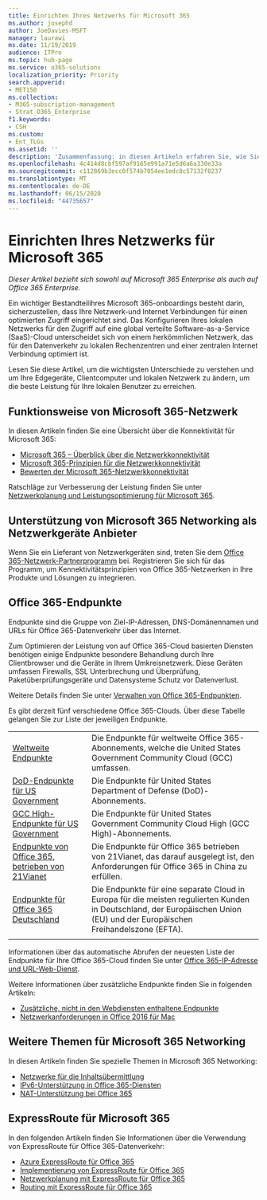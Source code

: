 ```yaml
---
title: Einrichten Ihres Netzwerks für Microsoft 365
ms.author: josephd
author: JoeDavies-MSFT
manager: laurawi
ms.date: 11/19/2019
audience: ITPro
ms.topic: hub-page
ms.service: o365-solutions
localization_priority: Priority
search.appverid:
- MET150
ms.collection:
- M365-subscription-management
- Strat_O365_Enterprise
f1.keywords:
- CSH
ms.custom:
- Ent_TLGs
ms.assetid: ''
description: 'Zusammenfassung: in diesen Artikeln erfahren Sie, wie Sie Netzwerke für Microsoft 365 verstehen.'
ms.openlocfilehash: 4c414d8cbf597af9165e991a71e5d6a6a330e33a
ms.sourcegitcommit: c112869b3ecc0f574b7054ee1edc8c57132f8237
ms.translationtype: MT
ms.contentlocale: de-DE
ms.lasthandoff: 06/15/2020
ms.locfileid: "44735657"
---
```

# <a name="set-up-your-network-for-microsoft-365"></a>Einrichten Ihres Netzwerks für Microsoft 365

*Dieser Artikel bezieht sich sowohl auf Microsoft 365 Enterprise als auch auf Office 365 Enterprise.*

Ein wichtiger Bestandteilihres Microsoft 365-onboardings besteht darin, sicherzustellen, dass Ihre Netzwerk-und Internet Verbindungen für einen optimierten Zugriff eingerichtet sind. Das Konfigurieren Ihres lokalen Netzwerks für den Zugriff auf eine global verteilte Software-as-a-Service (SaaS)-Cloud unterscheidet sich von einem herkömmlichen Netzwerk, das für den Datenverkehr zu lokalen Rechenzentren und einer zentralen Internet Verbindung optimiert ist. 

Lesen Sie diese Artikel, um die wichtigsten Unterschiede zu verstehen und um Ihre Edgegeräte, Clientcomputer und lokalen Netzwerk zu ändern, um die beste Leistung für Ihre lokalen Benutzer zu erreichen.

## <a name="how-microsoft-365-networking-works"></a>Funktionsweise von Microsoft 365-Netzwerk

In diesen Artikeln finden Sie eine Übersicht über die Konnektivität für Microsoft 365:

- [Microsoft 365 – Überblick über die Netzwerkkonnektivität](office-365-networking-overview.md)
- [Microsoft 365-Prinzipien für die Netzwerkkonnektivität](office-365-network-connectivity-principles.md)
- [Bewerten der Microsoft 365-Netzwerkkonnektivität](assessing-network-connectivity.md)

Ratschläge zur Verbesserung der Leistung finden Sie unter [Netzwerkplanung und Leistungsoptimierung für Microsoft 365](network-planning-and-performance.md).

## <a name="support-microsoft-365-networking-as-a-network-equipment-vendor"></a>Unterstützung von Microsoft 365 Networking als Netzwerkgeräte Anbieter

Wenn Sie ein Lieferant von Netzwerkgeräten sind, treten Sie dem [Office 365-Netzwerk-Partnerprogramm](office-365-networking-partner-program.md) bei. Registrieren Sie sich für das Programm, um Kennektivitätsprinzipien von Office 365-Netzwerken in Ihre Produkte und Lösungen zu integrieren. 

## <a name="office-365-endpoints"></a>Office 365-Endpunkte

Endpunkte sind die Gruppe von Ziel-IP-Adressen, DNS-Domänennamen und URLs für Office 365-Datenverkehr über das Internet. 

Zum Optimieren der Leistung von auf Office 365-Cloud basierten Diensten benötigen einige Endpunkte besondere Behandlung durch Ihre Clientbrowser und die Geräte in Ihrem Umkreisnetzwerk. Diese Geräten umfassen Firewalls, SSL Unterbrechung und Überprüfung, Paketüberprüfungsgeräte und Datensysteme Schutz vor Datenverlust.

Weitere Details finden Sie unter [ Verwalten von Office 365-Endpunkten](managing-office-365-endpoints.md).

Es gibt derzeit fünf verschiedene Office 365-Clouds. Über diese Tabelle gelangen Sie zur Liste der jeweiligen Endpunkte.

|||
|:-------|:-----|
| [Weltweite Endpunkte](urls-and-ip-address-ranges.md) | Die Endpunkte für weltweite Office 365-Abonnements, welche die United States Government Community Cloud (GCC) umfassen. |
| [DoD-Endpunkte für US Government](office-365-u-s-government-dod-endpoints.md) | Die Endpunkte für United States Department of Defense (DoD)-Abonnements. |
| [GCC High-Endpunkte für US Government](office-365-u-s-government-gcc-high-endpoints.md) | Die Endpunkte für United States Government Community Cloud High (GCC High)-Abonnements. |
| [Endpunkte von Office 365, betrieben von 21Vianet](urls-and-ip-address-ranges-21vianet.md) | Die Endpunkte für Office 365 betrieben von 21Vianet, das darauf ausgelegt ist, den Anforderungen für Office 365 in China zu erfüllen. |
| [Endpunkte für Office 365 Deutschland](office-365-germany-endpoints.md) | Die Endpunkte für eine separate Cloud in Europa für die meisten regulierten Kunden in Deutschland, der Europäischen Union (EU) und der Europäischen Freihandelszone (EFTA). |
|||

Informationen über das automatische Abrufen der neuesten Liste der Endpunkte für Ihre Office 365-Cloud finden Sie unter [Office 365-IP-Adresse und URL-Web-Dienst](office-365-ip-web-service.md).

Weitere Informationen über zusätzliche Endpunkte finden Sie in folgenden Artikeln:

- [Zusätzliche, nicht in den Webdiensten enthaltene Endpunkte](additional-office365-ip-addresses-and-urls.md)
- [Netzwerkanforderungen in Office 2016 für Mac](network-requests-in-office-2016-for-mac.md)


## <a name="additional-topics-for-microsoft-365-networking"></a>Weitere Themen für Microsoft 365 Networking

In diesen Artikeln finden Sie spezielle Themen in Microsoft 365 Networking:

- [Netzwerke für die Inhaltsübermittlung](content-delivery-networks.md)
- [IPv6-Unterstützung in Office 365-Diensten](ipv6-support.md)
- [NAT-Unterstützung bei Office 365](nat-support-with-office-365.md)

## <a name="expressroute-for-microsoft-365"></a>ExpressRoute für Microsoft 365

In den folgenden Artikeln finden Sie Informationen über die Verwendung von ExpressRoute für Office 365-Datenverkehr:

- [Azure ExpressRoute für Office 365](azure-expressroute.md)
- [Implementierung von ExpressRoute für Office 365](implementing-expressroute.md)
- [Netzwerkplanung mit ExpressRoute für Office 365](network-planning-with-expressroute.md)
- [Routing mit ExpressRoute für Office 365](routing-with-expressroute.md)
